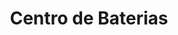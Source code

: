 ---
title: "Centro de Baterias"
url: /ciudad-autonoma-de-buenos-aires/centro-de-baterias/
shop: Allgemein
---